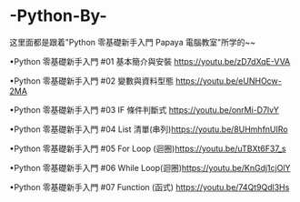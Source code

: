 # -Python-By-
这里面都是跟着"Python 零基礎新手入門 Papaya 電腦教室"所学的~~

•Python 零基礎新手入門 #01 基本簡介與安裝 https://youtu.be/zD7dXqE-VVA

•Python 零基礎新手入門 #02 變數與資料型態 https://youtu.be/eUNHOcw-2MA

•Python 零基礎新手入門 #03 IF 條件判斷式  https://youtu.be/onrMi-D7lvY

•Python 零基礎新手入門 #04 List 清單(串列)https://youtu.be/8UHmhfnUIRo

•Python 零基礎新手入門 #05 For Loop (迴圈)https://youtu.be/uTBXt6F37_s

•Python 零基礎新手入門 #06 While Loop(迴圈)https://youtu.be/KnGdj1cjOlY

•Python 零基礎新手入門 #07 Function (函式) https://youtu.be/74Qt9Qdl3Hs
